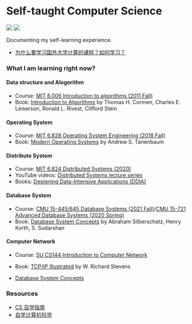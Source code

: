 # Self-taught Computer Science

![](https://img.shields.io/badge/Subscribe-Telegram%20Channel-blue?link=https://t.me/yinghexiaozu&link=https://t.me/yinghexiaozu) ![](https://img.shields.io/twitter/url?label=Twitter&style=social&url=https%3A%2F%2Ftwitter.com%2Fjacksonwuuu)

Documenting my self-learning experience.

-   [为什么要学习国外大学计算的课程？如何学习？](./guide.md)

### What I am learning right now?

#### Data structure and Alogorithm

-   Course: [MIT 6.006 Introduction to algorithms (2011 Fall)](https://ocw.mit.edu/courses/6-006-introduction-to-algorithms-fall-2011/)
-   Book: [Introduction to Algorithms](https://en.wikipedia.org/wiki/Introduction_to_Algorithms) by Thomas H. Cormen, Charles E. Leiserson, Ronald L. Rivest, Clifford Stein

#### Operating System

-   Course: [MIT 6.828 Operating System Engineering (2018 Fall)](https://pdos.csail.mit.edu/6.828/2018/schedule.html)
-   Book: [Modern Operating Systems](https://en.wikipedia.org/wiki/Modern_Operating_Systems) by Andrew S. Tanenbaum

#### Distribute System

-   Course: [MIT 6.824 Distributed Systems (2020)](http://nil.lcs.mit.edu/6.824/2020/schedule.html)
-   YouTube videos: [Distributed Systems lecture series](https://www.youtube.com/playlist?list=PLeKd45zvjcDFUEv_ohr_HdUFe97RItdiB)
-   Books: [Designing Data-Intensive Applications (DDIA)](https://www.amazon.com/Designing-Data-Intensive-Applications-Reliable-Maintainable/dp/1449373321)

#### Database System

-   Course: [CMU 15-445/645 Database Systems (2021 Fall)](https://15445.courses.cs.cmu.edu/fall2021/schedule.html)/[CMU 15-721 Advanced Database Systems (2020 Spring)](https://15721.courses.cs.cmu.edu/spring2020/schedule.html)
-   Book: [Database System Concepts](https://db-book.com) by Abraham Silberschatz, Henry Korth, S. Sudarshan

#### Computer Network

-   Course: [SU CS144 Introduction to Computer Network](https://cs144.github.io/)
-   Book: [TCP/IP Illustrated](https://en.wikipedia.org/wiki/TCP/IP_Illustrated) by W. Richard Stevens

-   [Database System Concepts]()

### Resources

-   [CS 自学指南](https://csdiy.wiki/)
-   [自学计算机科学](https://github.com/izackwu/TeachYourselfCS-CN/blob/master/TeachYourselfCS-CN.md)
